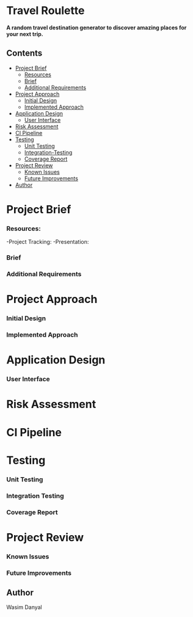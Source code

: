 # Travel Roulette
**A random travel destination generator to discover amazing places for your next trip.**

## Contents

- [Project Brief](#Project-Brief)
	* [Resources](#Resources)
   * [Brief](#brief)
   * [Additional Requirements](#Additional-Requirements)
- [Project Approach](#My-Approach)
   * [Initial Design](#Initial-Design)
   * [Implemented Approach](#Implemented-Approach)
- [Application Design](#Application-Design)
   * [User Interface](#UI)
- [Risk Assessment](#Risk-Assessment)
- [CI Pipeline](#CI-Pipeline)
- [Testing](#Testing)
	* [Unit Testing](#Unit-Testing) 
	* [Integration-Testing](#Integration-Testing) 
	* [Coverage Report](#Coverage-Report) 
 - [Project Review](#Project-Review)
 	* [Known Issues](#Known-Issues)
   * [Future Improvements](#Future-Improvements)
- [Author](#Author)







# Project Brief

### Resources: 
 
-Project Tracking:
-Presentation:


### Brief

### Additional Requirements

# Project Approach

### Initial Design

### Implemented Approach

# Application Design

### User Interface 

# Risk Assessment

# CI Pipeline

# Testing

### Unit Testing

### Integration Testing

### Coverage Report

# Project Review

### Known Issues

### Future Improvements

## Author 

Wasim Danyal
